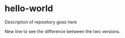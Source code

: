 # hello-world
Description of repository goes here


New line to see the difference between the two versions.
